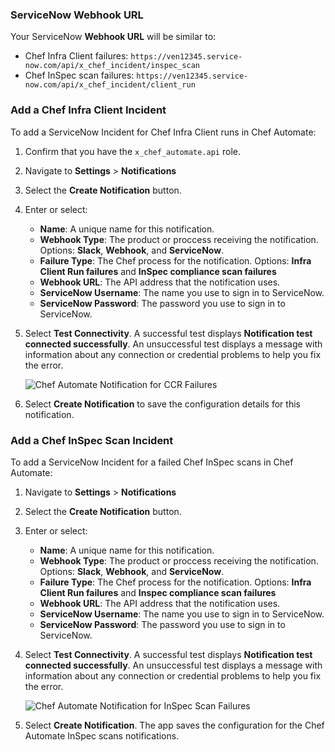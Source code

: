 ### ServiceNow Webhook URL

Your ServiceNow **Webhook URL** will be similar to:

* Chef Infra Client failures: `https://ven12345.service-now.com/api/x_chef_incident/inspec_scan`
* Chef InSpec scan failures: `https://ven12345.service-now.com/api/x_chef_incident/client_run`

### Add a Chef Infra Client Incident

To add a ServiceNow Incident for Chef Infra Client runs in Chef Automate:

   1. Confirm that you have the `x_chef_automate.api` role.
   1. Navigate to **Settings** > **Notifications**
   1. Select the **Create Notification** button.
   1. Enter or select:
      * **Name**: A unique name for this notification.
      * **Webhook Type**: The product or proccess receiving the notification. Options: **Slack**, **Webhook**, and **ServiceNow**.
      * **Failure Type**: The Chef process for the notification. Options: **Infra Client Run         failures** and **InSpec compliance scan failures**
      * **Webhook URL**: The API address that the notification uses.
      * **ServiceNow Username**: The name you use to sign in to ServiceNow.
      * **ServiceNow Password**: The password you use to sign in to ServiceNow.
   1. Select **Test Connectivity**. A successful test displays **Notification test connected successfully**. An unsuccessful test displays a message with information about any connection or credential problems to help you fix the error.

      ![Chef Automate Notification for CCR Failures](/images/automate/SNOW_CCR_Setup.png)

   1. Select **Create Notification** to save the configuration details for this notification.

### Add a Chef InSpec Scan Incident

To add a ServiceNow Incident for a failed Chef InSpec scans in Chef Automate:

1. Navigate to **Settings** > **Notifications**
1. Select the **Create Notification** button.
1. Enter or select:
   * **Name**: A unique name for this notification.
   * **Webhook Type**: The product or proccess receiving the notification. Options: **Slack**, **Webhook**, and **ServiceNow**.
   * **Failure Type**: The Chef process for the notification. Options: **Infra Client Run failures** and **Inspec compliance scan failures**
   * **Webhook URL**: The API address that the notification uses.
   * **ServiceNow Username**: The name you use to sign in to ServiceNow.
   * **ServiceNow Password**: The password you use to sign in to ServiceNow.
1. Select **Test Connectivity**. A successful test displays **Notification test connected successfully**. An unsuccessful test displays a message with information about any connection or credential problems to help you fix the error.

   ![Chef Automate Notification for InSpec Scan Failures](/images/automate/SNOW_Scan_Setup.png)

1. Select **Create Notification**. The app saves the configuration for the Chef Automate InSpec scans notifications.
